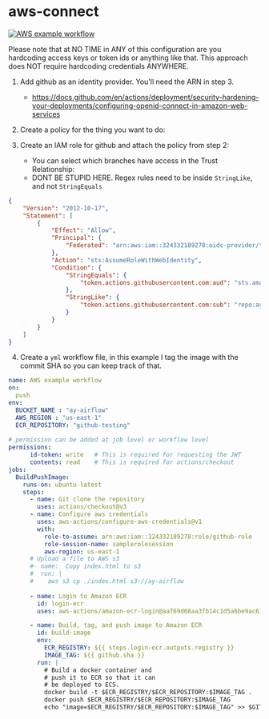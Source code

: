 # aws-connect

[![AWS example workflow](https://github.com/ayoskovich/aws-connect/actions/workflows/blank.yml/badge.svg)](https://github.com/ayoskovich/aws-connect/actions/workflows/blank.yml)

Please note that at NO TIME in ANY of this configuration are you hardcoding access keys or token ids or anything like that. This approach does NOT require hardcoding credentials ANYWHERE.

1. Add github as an identity provider. You'll need the ARN in step 3.
    - https://docs.github.com/en/actions/deployment/security-hardening-your-deployments/configuring-openid-connect-in-amazon-web-services

2. Create a policy for the thing you want to do:

3. Create an IAM role for github and attach the policy from step 2:

    - You can select which branches have access in the Trust Relationship:
    - DONT BE STUPID HERE. Regex rules need to be inside `StringLike`, and not `StringEquals`
```json
{
    "Version": "2012-10-17",
    "Statement": [
        {
            "Effect": "Allow",
            "Principal": {
                "Federated": "arn:aws:iam::324332189278:oidc-provider/token.actions.githubusercontent.com"
            },
            "Action": "sts:AssumeRoleWithWebIdentity",
            "Condition": {
                "StringEquals": {
                    "token.actions.githubusercontent.com:aud": "sts.amazonaws.com"
                },
                "StringLike": {
                    "token.actions.githubusercontent.com:sub": "repo:ayoskovich/aws-connect:*"
                }
            }
        }
    ]
}
```

4. Create a `yml` workflow file, in this example I tag the image with the commit SHA so you can keep track of that.

```yaml
name: AWS example workflow
on:
  push
env:
  BUCKET_NAME : "ay-airflow"
  AWS_REGION : "us-east-1"
  ECR_REPOSITORY: "github-testing"
  
# permission can be added at job level or workflow level    
permissions:
      id-token: write   # This is required for requesting the JWT
      contents: read    # This is required for actions/checkout
jobs:
  BuildPushImage:
    runs-on: ubuntu-latest
    steps:
      - name: Git clone the repository
        uses: actions/checkout@v3
      - name: Configure aws credentials
        uses: aws-actions/configure-aws-credentials@v1
        with:
          role-to-assume: arn:aws:iam::324332189278:role/github-role
          role-session-name: samplerolesession
          aws-region: us-east-1
      # Upload a file to AWS s3
      #- name:  Copy index.html to s3
      #  run: |
      #    aws s3 cp ./index.html s3://ay-airflow
          
      - name: Login to Amazon ECR
        id: login-ecr
        uses: aws-actions/amazon-ecr-login@aaf69d68aa3fb14c1d5a6be9ac61fe15b48453a2

      - name: Build, tag, and push image to Amazon ECR
        id: build-image
        env:
          ECR_REGISTRY: ${{ steps.login-ecr.outputs.registry }}
          IMAGE_TAG: ${{ github.sha }}
        run: |
          # Build a docker container and
          # push it to ECR so that it can
          # be deployed to ECS.
          docker build -t $ECR_REGISTRY/$ECR_REPOSITORY:$IMAGE_TAG .
          docker push $ECR_REGISTRY/$ECR_REPOSITORY:$IMAGE_TAG
          echo "image=$ECR_REGISTRY/$ECR_REPOSITORY:$IMAGE_TAG" >> $GITHUB_OUTPUT
```

